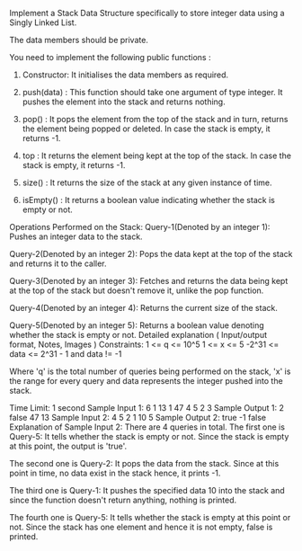 Implement a Stack Data Structure specifically to store integer data using a Singly Linked List.

The data members should be private.

You need to implement the following public functions :

1. Constructor:
It initialises the data members as required.

2. push(data) :
This function should take one argument of type integer. It pushes the element into the stack and returns nothing.

3. pop() :
It pops the element from the top of the stack and in turn, returns the element being popped or deleted. In case the stack is empty, it returns -1.

4. top :
It returns the element being kept at the top of the stack. In case the stack is empty, it returns -1.

5. size() :
It returns the size of the stack at any given instance of time.

6. isEmpty() :
It returns a boolean value indicating whether the stack is empty or not.

Operations Performed on the Stack:
Query-1(Denoted by an integer 1): Pushes an integer data to the stack.

Query-2(Denoted by an integer 2): Pops the data kept at the top of the stack and returns it to the caller.

Query-3(Denoted by an integer 3): Fetches and returns the data being kept at the top of the stack but doesn't remove it, unlike the pop function.

Query-4(Denoted by an integer 4): Returns the current size of the stack.

Query-5(Denoted by an integer 5): Returns a boolean value denoting whether the stack is empty or not.
Detailed explanation ( Input/output format, Notes, Images )
 Constraints:
1 <= q <= 10^5
1 <= x <= 5
-2^31 <= data <= 2^31 - 1 and data != -1

Where 'q' is the total number of queries being performed on the stack, 'x' is the range for every query and data represents the integer pushed into the stack. 

Time Limit: 1 second
Sample Input 1:
6
1 13
1 47
4
5
2
3
Sample Output 1:
2
false
47
13
Sample Input 2:
4
5
2
1 10
5
Sample Output 2:
true
-1
false
 Explanation of Sample Input 2:
There are 4 queries in total.
The first one is Query-5: It tells whether the stack is empty or not. Since the stack is empty at this point, the output is  'true'.

The second one is Query-2: It pops the data from the stack. Since at this point in time, no data exist in the stack hence, it prints -1.

The third one is Query-1: It pushes the specified data 10 into the stack and since the function doesn't return anything, nothing is printed.

The fourth one is Query-5: It tells whether the stack is empty at this point or not. Since the stack has one element and hence it is not empty, false is printed.

